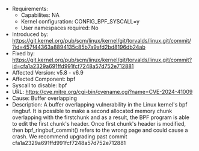 - Requirements:
    - Capabilites: NA
    - Kernel configuration: CONFIG_BPF_SYSCALL=y
    - User namespaces required: No
- Introduced by: https://git.kernel.org/pub/scm/linux/kernel/git/torvalds/linux.git/commit/?id=457f44363a8894135c85b7a9afd2bd8196db24ab
- Fixed by: https://git.kernel.org/pub/scm/linux/kernel/git/torvalds/linux.git/commit?id=cfa1a2329a691ffd991fcf7248a57d752e712881
- Affected Version: v5.8 - v6.9
- Affected Component: bpf
- Syscall to disable: bpf
- URL: https://cve.mitre.org/cgi-bin/cvename.cgi?name=CVE-2024-41009
- Cause: Buffer overlapping
- Description: A buffer overlapping vulnerability in the Linux kernel's bpf ringbuf. It is possible to make a second allocated memory chunk overlapping with the firstchunk and as a result, the BPF program is able to edit the first chunk's header. Once first chunk's header is modified, then bpf_ringbuf_commit() refers to the wrong page and could cause a crash. We recommend upgrading past commit cfa1a2329a691ffd991fcf7248a57d752e712881